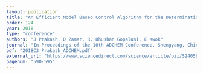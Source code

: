```yaml
---
layout: publication
title: "An Efficient Model Based Control Algorithm for the Determination of an Optimal Control Policy for a Constrained Stochastic Linear System"
order: 124
year: 2018
type: "conference"
authors: "J Prakash, D Zamar, R. Bhushan Gopaluni, E Kwok"
journal: "In Proceedings of the 10th ADCHEM Conference, Shengyang, China"
pdf: "2018C3_Prakash_ADCHEM.pdf"
external_url: "https://www.sciencedirect.com/science/article/pii/S2405896318320457"
pagenum: "590-595"
---
```

